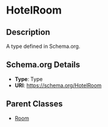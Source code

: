 # HotelRoom

## Description
A type defined in Schema.org.

## Schema.org Details
- **Type**: Type
- **URI**: https://schema.org/HotelRoom

## Parent Classes
- [Room](../Room.md)

